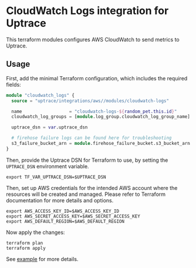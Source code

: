 # CloudWatch Logs integration for Uptrace

This terraform modules configures AWS CloudWatch to send metrics to Uptrace.

## Usage

First, add the minimal Terraform configuration, which includes the required fields:

```tf
module "cloudwatch_logs" {
  source = "uptrace/integrations/aws//modules/cloudwatch-logs"

  name                  = "cloudwatch-logs-${random_pet.this.id}"
  cloudwatch_log_groups = [module.log_group.cloudwatch_log_group_name]

  uptrace_dsn = var.uptrace_dsn

  # firehose failure logs can be found here for troubleshooting
  s3_failure_bucket_arn = module.firehose_failure_bucket.s3_bucket_arn
}
```

Then, provide the Uptrace DSN for Terraform to use, by setting the `UPTRACE_DSN` environment
variable.

```shell
export TF_VAR_UPTRACE_DSN=$UPTRACE_DSN
```

Then, set up AWS credentials for the intended AWS account where the resources will be created and
managed. Please refer to Terraform documentation for more details and options.

```
export AWS_ACCESS_KEY_ID=$AWS_ACCESS_KEY_ID
export AWS_SECRET_ACCESS_KEY=$AWS_SECRET_ACCESS_KEY
export AWS_DEFAULT_REGION=$AWS_DEFAULT_REGION
```

Now apply the changes:

```shell
terraform plan
terraform apply
```

See [example](../../example/cloudwatch-logs) for more details.
